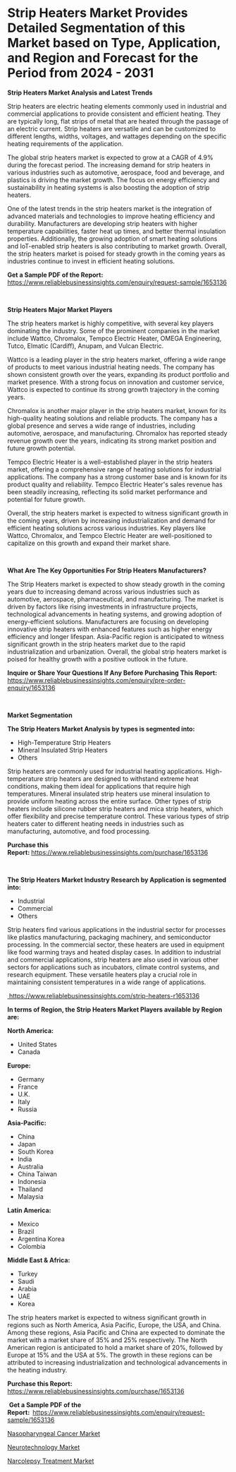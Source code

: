 <p><h1>Strip Heaters Market Provides Detailed Segmentation of this Market based on Type, Application, and Region and Forecast for the Period from 2024 - 2031</h1></p><p><strong>Strip Heaters Market Analysis and Latest Trends</strong></p>
<p><p>Strip heaters are electric heating elements commonly used in industrial and commercial applications to provide consistent and efficient heating. They are typically long, flat strips of metal that are heated through the passage of an electric current. Strip heaters are versatile and can be customized to different lengths, widths, voltages, and wattages depending on the specific heating requirements of the application.</p><p>The global strip heaters market is expected to grow at a CAGR of 4.9% during the forecast period. The increasing demand for strip heaters in various industries such as automotive, aerospace, food and beverage, and plastics is driving the market growth. The focus on energy efficiency and sustainability in heating systems is also boosting the adoption of strip heaters.</p><p>One of the latest trends in the strip heaters market is the integration of advanced materials and technologies to improve heating efficiency and durability. Manufacturers are developing strip heaters with higher temperature capabilities, faster heat up times, and better thermal insulation properties. Additionally, the growing adoption of smart heating solutions and IoT-enabled strip heaters is also contributing to market growth. Overall, the strip heaters market is poised for steady growth in the coming years as industries continue to invest in efficient heating solutions.</p></p>
<p><strong>Get a Sample PDF of the Report:&nbsp;</strong> <a href="https://www.reliablebusinessinsights.com/enquiry/request-sample/1653136">https://www.reliablebusinessinsights.com/enquiry/request-sample/1653136</a></p>
<p>&nbsp;</p>
<p><strong>Strip Heaters Major Market Players</strong></p>
<p><p>The strip heaters market is highly competitive, with several key players dominating the industry. Some of the prominent companies in the market include Wattco, Chromalox, Tempco Electric Heater, OMEGA Engineering, Tutco, Elmatic (Cardiff), Anupam, and Vulcan Electric.</p><p>Wattco is a leading player in the strip heaters market, offering a wide range of products to meet various industrial heating needs. The company has shown consistent growth over the years, expanding its product portfolio and market presence. With a strong focus on innovation and customer service, Wattco is expected to continue its strong growth trajectory in the coming years.</p><p>Chromalox is another major player in the strip heaters market, known for its high-quality heating solutions and reliable products. The company has a global presence and serves a wide range of industries, including automotive, aerospace, and manufacturing. Chromalox has reported steady revenue growth over the years, indicating its strong market position and future growth potential.</p><p>Tempco Electric Heater is a well-established player in the strip heaters market, offering a comprehensive range of heating solutions for industrial applications. The company has a strong customer base and is known for its product quality and reliability. Tempco Electric Heater's sales revenue has been steadily increasing, reflecting its solid market performance and potential for future growth.</p><p>Overall, the strip heaters market is expected to witness significant growth in the coming years, driven by increasing industrialization and demand for efficient heating solutions across various industries. Key players like Wattco, Chromalox, and Tempco Electric Heater are well-positioned to capitalize on this growth and expand their market share.</p></p>
<p>&nbsp;</p>
<p><strong>What Are The Key Opportunities For Strip Heaters Manufacturers?</strong></p>
<p><p>The Strip Heaters market is expected to show steady growth in the coming years due to increasing demand across various industries such as automotive, aerospace, pharmaceutical, and manufacturing. The market is driven by factors like rising investments in infrastructure projects, technological advancements in heating systems, and growing adoption of energy-efficient solutions. Manufacturers are focusing on developing innovative strip heaters with enhanced features such as higher energy efficiency and longer lifespan. Asia-Pacific region is anticipated to witness significant growth in the strip heaters market due to the rapid industrialization and urbanization. Overall, the global strip heaters market is poised for healthy growth with a positive outlook in the future.</p></p>
<p><strong>Inquire or Share Your Questions If Any Before Purchasing This Report:</strong> <a href="https://www.reliablebusinessinsights.com/enquiry/pre-order-enquiry/1653136">https://www.reliablebusinessinsights.com/enquiry/pre-order-enquiry/1653136</a></p>
<p>&nbsp;</p>
<p><strong>Market Segmentation</strong></p>
<p><strong>The Strip Heaters Market Analysis by types is segmented into:</strong></p>
<p><ul><li>High-Temperature Strip Heaters</li><li>Mineral Insulated Strip Heaters</li><li>Others</li></ul></p>
<p><p>Strip heaters are commonly used for industrial heating applications. High-temperature strip heaters are designed to withstand extreme heat conditions, making them ideal for applications that require high temperatures. Mineral insulated strip heaters use mineral insulation to provide uniform heating across the entire surface. Other types of strip heaters include silicone rubber strip heaters and mica strip heaters, which offer flexibility and precise temperature control. These various types of strip heaters cater to different heating needs in industries such as manufacturing, automotive, and food processing.</p></p>
<p><strong>Purchase this Report:&nbsp;</strong><a href="https://www.reliablebusinessinsights.com/purchase/1653136">https://www.reliablebusinessinsights.com/purchase/1653136</a></p>
<p>&nbsp;</p>
<p><strong>The Strip Heaters Market Industry Research by Application is segmented into:</strong></p>
<p><ul><li>Industrial</li><li>Commercial</li><li>Others</li></ul></p>
<p><p>Strip heaters find various applications in the industrial sector for processes like plastics manufacturing, packaging machinery, and semiconductor processing. In the commercial sector, these heaters are used in equipment like food warming trays and heated display cases. In addition to industrial and commercial applications, strip heaters are also used in various other sectors for applications such as incubators, climate control systems, and research equipment. These versatile heaters play a crucial role in maintaining consistent temperatures in a wide range of applications.</p></p>
<p><a href="https://www.reliablebusinessinsights.com/strip-heaters-r1653136">&nbsp;https://www.reliablebusinessinsights.com/strip-heaters-r1653136</a></p>
<p><strong>In terms of Region, the Strip Heaters Market Players available by Region are:</strong></p>
<p>
    <p> <strong> North America: </strong>
        <ul>
            <li>United States</li>
            <li>Canada</li>
        </ul>
        </p> 
    <p> <strong> Europe: </strong>
        <ul>
            <li>Germany</li>
            <li>France</li>
            <li>U.K.</li>
            <li>Italy</li>
            <li>Russia</li>
        </ul>
        </p> 
    <p> <strong> Asia-Pacific: </strong>
        <ul>
            <li>China</li>
            <li>Japan</li>
            <li>South Korea</li>
            <li>India</li>
            <li>Australia</li>
            <li>China Taiwan</li>
            <li>Indonesia</li>
            <li>Thailand</li>
            <li>Malaysia</li>
        </ul>
        </p> 
    <p> <strong> Latin America: </strong>
        <ul>
            <li>Mexico</li>
            <li>Brazil</li>
            <li>Argentina Korea</li>
            <li>Colombia</li>
        </ul>
        </p> 
    <p> <strong> Middle East & Africa: </strong>
        <ul>
            <li>Turkey</li>
            <li>Saudi</li>
            <li>Arabia</li>
            <li>UAE</li>
            <li>Korea</li>
        </ul>
    </p>
    </p>
<p><p>The strip heaters market is expected to witness significant growth in regions such as North America, Asia Pacific, Europe, the USA, and China. Among these regions, Asia Pacific and China are expected to dominate the market with a market share of 35% and 25% respectively. The North American region is anticipated to hold a market share of 20%, followed by Europe at 15% and the USA at 5%. The growth in these regions can be attributed to increasing industrialization and technological advancements in the heating industry.</p></p>
<p><strong>Purchase this Report: </strong><a href="https://www.reliablebusinessinsights.com/purchase/1653136">https://www.reliablebusinessinsights.com/purchase/1653136</a></p>
<p>&nbsp;<strong>Get a Sample PDF of the Report:&nbsp;&nbsp;</strong><a href="https://www.reliablebusinessinsights.com/enquiry/request-sample/1653136">https://www.reliablebusinessinsights.com/enquiry/request-sample/1653136</a></p>
<p><strong></strong></p>
<p><p><a href="https://github.com/joannagoyvaerts/Market-Research-Report-List-3/blob/main/nasopharyngeal-cancer-market.md">Nasopharyngeal Cancer Market</a></p><p><a href="https://github.com/lubmix/Market-Research-Report-List-3/blob/main/neurotechnology-market.md">Neurotechnology Market</a></p><p><a href="https://github.com/abdelrhmankishk22/Market-Research-Report-List-5/blob/main/narcolepsy-treatment-market.md">Narcolepsy Treatment Market</a></p></p>